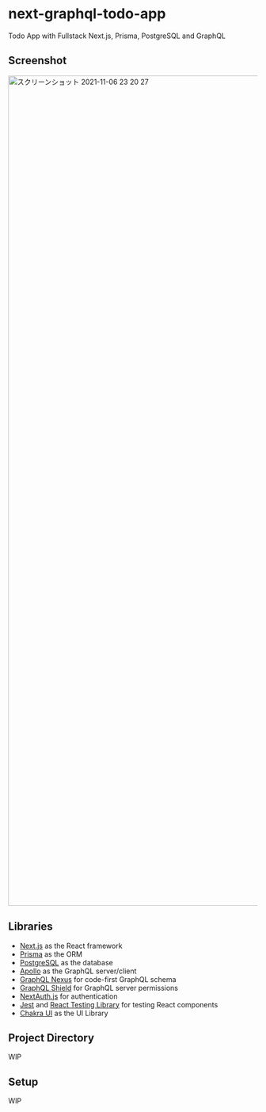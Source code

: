 # next-graphql-todo-app
Todo App with Fullstack Next.js, Prisma, PostgreSQL and GraphQL

## Screenshot
<img width="1676" alt="スクリーンショット 2021-11-06 23 20 27" src="https://user-images.githubusercontent.com/20487308/140655234-b61f7fe1-d850-4883-81de-bfca5bb4a3cf.png">

## Libraries
- [Next.js](https://nextjs.org/) as the React framework
- [Prisma](https://www.prisma.io/) as the ORM
- [PostgreSQL](https://www.postgresql.org/) as the database
- [Apollo](https://www.apollographql.com/) as the GraphQL server/client
- [GraphQL Nexus](https://nexusjs.org/) for code-first GraphQL schema
- [GraphQL Shield](https://graphql-shield.vercel.app/) for GraphQL server permissions
- [NextAuth.js](https://next-auth.js.org/) for authentication
- [Jest](https://jestjs.io/) and [React Testing Library](https://testing-library.com/docs/react-testing-library/intro/) for testing React components
- [Chakra UI](https://chakra-ui.com/) as the UI Library


## Project Directory
WIP

## Setup
WIP

